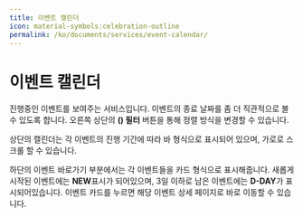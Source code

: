 ```yaml
---
title: 이벤트 캘린더
icon: material-symbols:celebration-outline
permalink: /ko/documents/services/event-calendar/
---
```

# 이벤트 캘린더
진행중인 이벤트를 보여주는 서비스입니다. 이벤트의 종료 날짜를 좀 더 직관적으로 볼 수 있도록 합니다. 오른쪽 상단의 **(<Icon name="fa6-solid:filter"/>) 필터** 버튼을 통해 정렬 방식을 변경할 수 있습니다.

상단의 캘린더는 각 이벤트의 진행 기간에 따라 바 형식으로 표시되어 있으며, 가로로 스크롤 할 수 있습니다.

하단의 이벤트 바로가기 부분에서는 각 이벤트들을 카드 형식으로 표시해줍니다. 새롭게 시작된 이벤트에는 **NEW**표시가 되어있으며, 3일 이하로 남은 이벤트에는 **D-DAY**가 표시되어있습니다. 이벤트 카드를 누르면 해당 이벤트 상세 페이지로 바로 이동할 수 있습니다.
